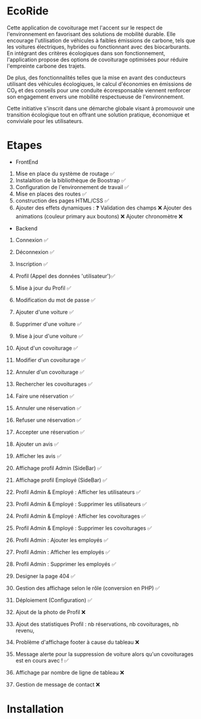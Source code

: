 # EcoRide
Cette application de covoiturage met l'accent sur le respect de l'environnement en favorisant des solutions de mobilité durable. Elle encourage l'utilisation de véhicules à faibles émissions de carbone, tels que les voitures électriques, hybrides ou fonctionnant avec des biocarburants. En intégrant des critères écologiques dans son fonctionnement, l'application propose des options de covoiturage optimisées pour réduire l'empreinte carbone des trajets.

De plus, des fonctionnalités telles que la mise en avant des conducteurs utilisant des véhicules écologiques, le calcul d'économies en émissions de CO₂ et des conseils pour une conduite écoresponsable viennent renforcer son engagement envers une mobilité respectueuse de l'environnement.

Cette initiative s'inscrit dans une démarche globale visant à promouvoir une transition écologique tout en offrant une solution pratique, économique et conviviale pour les utilisateurs.

# Etapes
+ FrontEnd
1. Mise en place du système de routage ✅
2. Instalaltion de la bibliothèque de Boostrap ✅
3. Configuration de l'environnement de travail ✅
4. Mise en places des routes ✅
5. construction des pages HTML/CSS ✅
6. Ajouter des effets dynamiques : ❓
    Validation des champs ❌
    Ajouter des animations (couleur primary aux boutons) ❌
    Ajouter chronomètre ❌

+ Backend
1. Connexion ✅
2. Déconnexion ✅
3. Inscription ✅
4. Profil (Appel des données 'utilisateur')✅
5. Mise à jour du Profil ✅
6. Modification du mot de passe ✅
7. Ajouter d'une voiture ✅
8. Supprimer d'une voiture ✅
9. Mise à jour d'une voiture ✅
10. Ajout d'un covoiturage ✅
11. Modifier d'un covoiturage ✅
12. Annuler d'un covoiturage ✅
13. Rechercher les covoiturages ✅
14. Faire une réservation ✅
15. Annuler une réservation ✅
16. Refuser une réservation ✅
17. Accepter une réservation ✅
18. Ajouter un avis ✅
19. Afficher les avis ✅
20. Affichage profil Admin  (SideBar)  ✅
21. Affichage profil Employé  (SideBar)  ✅
22. Profil Admin & Employé : Afficher les utilisateurs  ✅
23. Profil Admin & Employé : Supprimer les utilisateurs  ✅
24. Profil Admin & Employé : Afficher les covoiturages  ✅
25. Profil Admin & Employé : Supprimer les covoiturages  ✅
26. Profil Admin : Ajouter les employés  ✅
26. Profil Admin : Afficher les employés  ✅
27. Profil Admin : Supprimer les employés  ✅

99. Designer la page 404  ✅
99. Gestion des affichage selon le rôle (conversion en PHP)  ✅
99. Déploiement (Configuration)   ✅
99. Ajout de la photo de Profil ❌
99. Ajout des statistiques Profil : nb réservations, nb covoiturages, nb revenu,

99. Problème d'affichage footer à cause du tableau ❌
99. Message alerte pour la suppression de voiture alors qu'un covoiturages est en cours avec !   ✅
99. Affichage par nombre de ligne de tableau ❌
99. Gestion de message de contact ❌


# Installation

